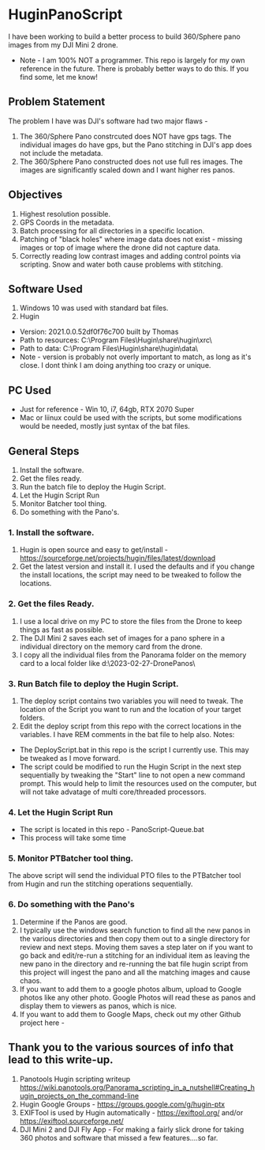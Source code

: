 # HuginPanoScript
I have been working to build a better process to build 360/Sphere pano images from my DJI Mini 2 drone.  
- Note - I am 100% NOT a programmer.  This repo is largely for my own reference in the future.  There is probably better ways to do this.  If you find some, let me know!


## Problem Statement
The problem I have was DJI's software had two major flaws - 
1. The 360/Sphere Pano constrcuted does NOT have gps tags.  The individual images do have gps, but the Pano stitching in DJI's app does not include the metadata.
2. The 360/Sphere Pano constructed does not use full res images.  The images are significantly scaled down and I want higher res panos.  


## Objectives
1. Highest resolution possible.
2. GPS Coords in the metadata.
3. Batch processing for all directories in a specific location.  
4. Patching of "black holes" where image data does not exist - missing images or top of image where the drone did not capture data.
5. Correctly reading low contrast images and adding control points via scripting.  Snow and water both cause problems with stitching.  


## Software Used
1. Windows 10 was used with standard bat files. 
2. Hugin
  - Version: 2021.0.0.52df0f76c700 built by Thomas
  - Path to resources: C:\Program Files\Hugin\share\hugin\xrc\
  - Path to data: C:\Program Files\Hugin\share\hugin\data\
  - Note - version is probably not overly important to match, as long as it's close.  I dont think I am doing anything too crazy or unique.  


## PC Used 
 - Just for reference - Win 10, i7, 64gb, RTX 2070 Super
 - Mac or liinux could be used with the scripts, but some modifications would be needed, mostly just syntax of the bat files.  


## General Steps
1. Install the software.
2. Get the files ready.
3. Run the batch file to deploy the Hugin Script.
4. Let the Hugin Script Run
5. Monitor Batcher tool thing.
6. Do something with the Pano's.


### 1. Install the software.
1. Hugin is open source and easy to get/install - https://sourceforge.net/projects/hugin/files/latest/download
2. Get the latest version and install it.  I used the defaults and if you change the install locations, the script may need to be tweaked to follow the locations. 

### 2. Get the files Ready.
1. I use a local drive on my PC to store the files from the Drone to keep things as fast as possible.
2. The DJI Mini 2 saves each set of images for a pano sphere in a individual directory on the memory card from the drone.  
3. I copy all the individual files from the Panorama folder on the memory card to a local folder like d:\2023-02-27-DronePanos\


### 3. Run Batch file to deploy the Hugin Script.
1. The deploy script contains two variables you will need to tweak.  The location of the Script you want to run and the location of your target folders.
2. Edit the deploy script from this repo with the correct locations in the variables.  I have REM comments in the bat file to help also.
Notes:
  - The DeployScript.bat in this repo is the script I currently use.  This may be tweaked as I move forward.
  - The script could be modified to run the Hugin Script in the next step sequentially by tweaking the "Start" line to not open a new command prompt.  This would help to limit the resources used on the computer, but will not take advatage of multi core/threaded processors.  


### 4. Let the Hugin Script Run
  - The script is located in this repo - PanoScript-Queue.bat
  - This process will take some time 
  

### 5. Monitor PTBatcher tool thing.
The above script will send the individual PTO files to the PTBatcher tool from Hugin and run the stitching operations sequentially.

### 6. Do something with the Pano's
1. Determine if the Panos are good.  
2. I typically use the windows search function to find all the new panos in the various directories and then copy them out to a single directory for review and next steps.  Moving them saves a step later on if you want to go back and edit/re-run a stitching for an individual item as leaving the new pano in the directory and re-running the bat file hugin script from this project will ingest the pano and all the matching images and cause chaos.  
3. If you want to add them to a google photos album, upload to Google photos like any other photo.  Google Photos will read these as panos and display them to viewers as panos, which is nice.
4. If you want to add them to Google Maps, check out my other Github project here - 




## Thank you to the various sources of info that lead to this write-up.
1. Panotools Hugin scripting writeup https://wiki.panotools.org/Panorama_scripting_in_a_nutshell#Creating_hugin_projects_on_the_command-line
2. Hugin Google Groups - https://groups.google.com/g/hugin-ptx
3. EXIFTool is used by Hugin automatically - https://exiftool.org/ and/or https://exiftool.sourceforge.net/
4. DJI Mini 2 and DJI Fly App - For making a fairly slick drone for taking 360 photos and software that missed a few features....so far.  


